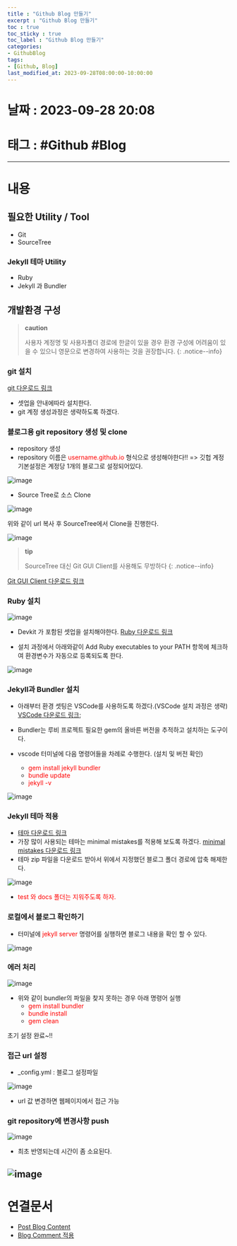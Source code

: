 ```yaml
---
title : "Github Blog 만들기"
excerpt : "Github Blog 만들기"
toc : true
toc_sticky : true
toc_label : "Github Blog 만들기"
categories:
- GithubBlog
tags:
- [Github, Blog]
last_modified_at: 2023-09-28T08:00:00-10:00:00
---
```


# 날짜 : 2023-09-28 20:08

# 태그 : #Github #Blog
---

# 내용

## 필요한 Utility / Tool
- Git
- SourceTree

### Jekyll 테마 Utility
- Ruby
- Jekyll 과 Bundler

## 개발환경 구성
> **caution**
>
> 사용자 계정명 및 사용자폴더 경로에 한글이 있을 경우 환경 구성에 어려움이 있을 수 있으니 영문으로 변경하여 사용하는 것을 권장합니다.
{: .notice--info}

### git 설치
  [git 다운로드 링크](https://git-scm.com/downloads)
- 셋업을 안내에따라 설치한다.
- git 계정 생성과정은 생략하도록 하겠다.

### 블로그용 git repository 생성 및 clone
- repository 생성
- repository 이름은 <span style="color:red">username.github.io</span> 형식으로 생성해야한다!! => 깃헙 계정 기본설정은 계정당 1개의 블로그로 설정되어있다.  
  
![image](../../assets/images/BlogRepository.png)
  
- Source Tree로 소스 Clone  
  
![image](../../assets/images/GitRepositoryUrl.png)

  위와 같이 url 복사 후 SourceTree에서 Clone을 진행한다.
  
![image](../../assets/images/CloneBlogRepository.png)

> **tip**
>
> SourceTree 대신 Git GUI Client를 사용해도 무방하다
{: .notice--info}

[Git GUI Client 다운로드 링크](https://git-scm.com/download/gui/windows)

### Ruby 설치
  
![image](../../assets/images/RubyDownload.png) 
- Devkit 가 포함된 셋업을 설치해야한다.
  [Ruby 다운로드 링크](https://rubyinstaller.org/downloads/)  

- 설치 과정에서 아래와같이 Add Ruby executables to your PATH 항목에 체크하여 환경변수가 자동으로 등록되도록 한다.  
  
![image](../../assets/images/RubyInstall.png)

### Jekyll과 Bundler 설치
- 아래부터 환경 셋팅은 VSCode를 사용하도록 하겠다.(VSCode 설치 과정은 생략)
  [VSCode 다운로드 링크](https://code.visualstudio.com/download);  

- Bundler는 루비 프로젝트 필요한 gem의 올바른 버전을 추적하고 설치하는 도구이다.
- vscode 터미널에 다음 명령어들을 차례로 수행한다. (설치 및 버전 확인)
  - <span style="color:red">gem install jekyll bundler</span>
  - <span style="color:red">bundle update</span>  
  - <span style="color:red">jekyll -v</span>  
  
![image](../../assets/images/VSCodeJekyllInstall.png)

### Jekyll 테마 적용
- [테마 다운로드 링크](http://jekyllthemes.org/)
- 가장 많이 사용되는 테마는 minimal mistakes를 적용해 보도록 하겠다. [minimal mistakes 다운로드 링크](https://github.com/mmistakes/minimal-mistakes)
- 테마 zip 파일을 다운로드 받아서 위에서 지정했던 블로그 폴더 경로에 압축 해제한다.    
  
![image](../../assets/images/MinimalMistakesDownloadResult.png)  
- <span style="color:red">test 와 docs 폴더는 지워주도록 하자.</span>

### 로컬에서 블로그 확인하기
- 터미널에 <span style="color:red">jekyll server</span> 명령어를 실행하면 블로그 내용을 확인 할 수 있다.  
  
![image](../../assets/images/BlogInitResult.png)

### 에러 처리
  
![image](../../assets/images/JekyllError.png)
- 위와 같이 bundler의 파일을 찾지 못하는 경우 아래 명령어 실행
	- <span style="color:red">gem install bundler</span>
	- <span style="color:red">bundle install</span>
	- <span style="color:red">gem clean</span>
  
초기 설정 완료~!!

### 접근 url 설정
- _config.yml : 블로그 설정파일  
  
![image](../../assets/images/SetBlogUrl.png)  
- url 값 변경하면 웹페이지에서 접근 가능

### git repository에 변경사항 push
  
![image](../../assets/images/PostingCommit.png)  
- 최초 반영되는데 시간이 좀 소요된다.
  
![image](../../assets/images/GitHubBlogResult.png)  
---

# 연결문서
- [Post Blog Content](../../githubblog/githubblog-Post-Blog-Content) 
- [Blog Comment 적용](../../githubblog/githubblog-Blog-Comment-적용)